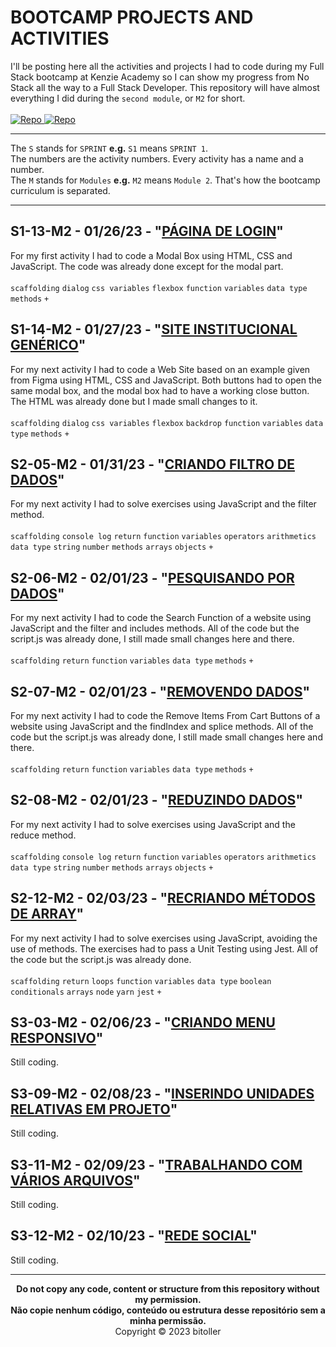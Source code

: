 # BOOTCAMP PROJECTS AND ACTIVITIES
I'll be posting here all the activities and projects I had to code during my Full Stack bootcamp at Kenzie Academy so I can show my progress from No Stack all the way to a Full Stack Developer. This repository will have almost everything I did during the `second module`, or `M2` for short.<br />
<br />
<a href="https://github.com/bitoller/BOOTCAMP-PROJECTS-AND-ACTIVITIES-M1" target="_blank"> ![Repo](https://img.shields.io/badge/M1_Repository-000?style=for-the-badge&color=7f3ace) </a> <a href="https://github.com/bitoller/BOOTCAMP-PROJECTS-AND-ACTIVITIES-M2" target="_blank"> ![Repo](https://img.shields.io/badge/M2_Repository-000?style=for-the-badge&color=7f3ace) </a>

<hr />

The `S` stands for `SPRINT` <strong>e.g.</strong> `S1` means `SPRINT 1`.<br />
The numbers are the activity numbers. Every activity has a name and a number.<br />
The `M` stands for `Modules` <strong>e.g.</strong> `M2` means `Module 2`. That's how the bootcamp curriculum is separated.

<hr />

## S1-13-M2 - 01/26/23 - "[PÁGINA DE LOGIN](https://bitoller.github.io/BOOTCAMP-PROJECTS-AND-ACTIVITIES-M2/src/M2-SPRINT-1/S1-13-M2/index.html)"
For my first activity I had to code a Modal Box using HTML, CSS and JavaScript. The code was already done except for the modal part.<br />
<br />
`scaffolding` `dialog` `css variables` `flexbox` `function` `variables` `data type` `methods` `+`

## S1-14-M2 - 01/27/23 - "[SITE INSTITUCIONAL GENÉRICO](https://bitoller.github.io/BOOTCAMP-PROJECTS-AND-ACTIVITIES-M2/src/M2-SPRINT-1/S1-14-M2/index.html)"
For my next activity I had to code a Web Site based on an example given from Figma using HTML, CSS and JavaScript. Both buttons had to open the same modal box, and the modal box had to have a working close button. The HTML was already done but I made small changes to it.<br />
<br />
`scaffolding` `dialog` `css variables` `flexbox` `backdrop` `function` `variables` `data type` `methods` `+`

## S2-05-M2 - 01/31/23 - "[CRIANDO FILTRO DE DADOS](https://bitoller.github.io/BOOTCAMP-PROJECTS-AND-ACTIVITIES-M2/src/M2-SPRINT-2/S2-05-M2/index.html)"
For my next activity I had to solve exercises using JavaScript and the filter method.<br />
<br />
`scaffolding` `console log` `return` `function` `variables` `operators` `arithmetics` `data type` `string` `number` `methods` `arrays` `objects` `+`

## S2-06-M2 - 02/01/23 - "[PESQUISANDO POR DADOS](https://bitoller.github.io/BOOTCAMP-PROJECTS-AND-ACTIVITIES-M2/src/M2-SPRINT-2/S2-06-M2/index.html)"
For my next activity I had to code the Search Function of a website using JavaScript and the filter and includes methods. All of the code but the script.js was already done, I still made small changes here and there.<br />
<br />
`scaffolding` `return` `function` `variables` `data type` `methods` `+`

## S2-07-M2 - 02/01/23 - "[REMOVENDO DADOS](https://bitoller.github.io/BOOTCAMP-PROJECTS-AND-ACTIVITIES-M2/src/M2-SPRINT-2/S2-07-M2/index.html)"
For my next activity I had to code the Remove Items From Cart Buttons of a website using JavaScript and the findIndex and splice methods. All of the code but the script.js was already done, I still made small changes here and there.<br />
<br />
`scaffolding` `return` `function` `variables` `data type` `methods` `+`

## S2-08-M2 - 02/01/23 - "[REDUZINDO DADOS](https://bitoller.github.io/BOOTCAMP-PROJECTS-AND-ACTIVITIES-M2/src/M2-SPRINT-2/S2-08-M2/index.html)"
For my next activity I had to solve exercises using JavaScript and the reduce method.<br />
<br />
`scaffolding` `console log` `return` `function` `variables` `operators` `arithmetics` `data type` `string` `number` `methods` `arrays` `objects` `+`

## S2-12-M2 - 02/03/23 - "[RECRIANDO MÉTODOS DE ARRAY](https://bitoller.github.io/BOOTCAMP-PROJECTS-AND-ACTIVITIES-M2/src/M2-SPRINT-2/S2-12-M2/index.html)"
For my next activity I had to solve exercises using JavaScript, avoiding the use of methods. The exercises had to pass a Unit Testing using Jest. All of the code but the script.js was already done.<br />
<br />
`scaffolding` `return` `loops` `function` `variables` `data type` `boolean` `conditionals` `arrays` `node` `yarn` `jest` `+`

## S3-03-M2 - 02/06/23 - "[CRIANDO MENU RESPONSIVO](https://bitoller.github.io/BOOTCAMP-PROJECTS-AND-ACTIVITIES-M2/src/M2-SPRINT-3/S3-03-M2/index.html)"
Still coding.

## S3-09-M2 - 02/08/23 - "[INSERINDO UNIDADES RELATIVAS EM PROJETO](https://bitoller.github.io/BOOTCAMP-PROJECTS-AND-ACTIVITIES-M2/src/M2-SPRINT-3/S3-09-M2/index.html)"
Still coding.

## S3-11-M2 - 02/09/23 - "[TRABALHANDO COM VÁRIOS ARQUIVOS](https://bitoller.github.io/BOOTCAMP-PROJECTS-AND-ACTIVITIES-M2/src/M2-SPRINT-3/S3-11-M2/index.html)"
Still coding.

## S3-12-M2 - 02/10/23 - "[REDE SOCIAL](https://bitoller.github.io/BOOTCAMP-PROJECTS-AND-ACTIVITIES-M2/src/M2-SPRINT-3/S3-12-M2/index.html)"
Still coding.

<hr />

<p align="center">
<b>Do not copy any code, content or structure from this repository without my permission.<br />
Não copie nenhum código, conteúdo ou estrutura desse repositório sem a minha permissão.</b><br />
Copyright © 2023 bitoller
</p>